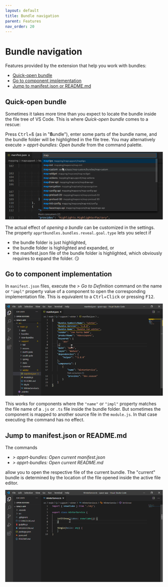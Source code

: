 ```yaml
---
layout: default
title: Bundle navigation
parent: Features
nav_order: 20
---
```


# Bundle navigation

Features provided by the extension that help you work with bundles:

- [Quick-open bundle](#quick-open-bundle)
- [Go to component implementation](#go-to-component-implementation)
- [Jump to manifest.json or README.md](#jump-to-manifestjson-or-readmemd)

## Quick-open bundle
Sometimes it takes more time than you expect to locate the bundle inside the file tree of VS Code. This is where *Quick-open bundle* comes to a rescue:

Press <kbd>Ctrl</kbd>+<kbd>ß</kbd> (as in "**ß**undle"), enter some parts of the bundle name, and the bundle folder will be highlighted in the file tree.
You may alternatively execute *> apprt-bundles: Open bundle* from the command palette.

![Enter bundle name in command palette](../images/feature_bundle_open02.png)

The actual effect of *opening a bundle* can be customized in the settings.
The property `apprtbundles.bundles.reveal.goal.type` lets you select if
* the bundle folder is just highlighted,
* the bundle folder is highlighted and expanded, or
* the manifest.json file of the bundle folder is highlighted, which obviously requires to expand the folder. :smirk:

## Go to component implementation

In `manifest.json` files, execute the *> Go to Definition* command on the name or `"impl"` property value of a component to open the corresponding implementation file.
This is equivalent to a <kbd>Ctrl</kbd>+<kbd>Click</kbd> or pressing <kbd>F12</kbd>.

!["Go to Definition" for components](../images/feature_component_goto_declaration.gif)

This works for components where the `"name"` or `"impl"` property matches the file name of a `.js` or `.ts` file inside the bundle folder.
But sometimes the component is mapped to another source file in the `module.js`.
In that case executing the command has no effect.

## Jump to manifest.json or README.md

The commands
* *> apprt-bundles: Open current manifest.json*
* *> apprt-bundles: Open current README.md*

allow you to open the respective file of the current bundle.
The "current" bundle is determined by the location of the file opened inside the active file editor. 

!["Open current manifest/readme"](../images/feature_command_opencurrent.gif)
